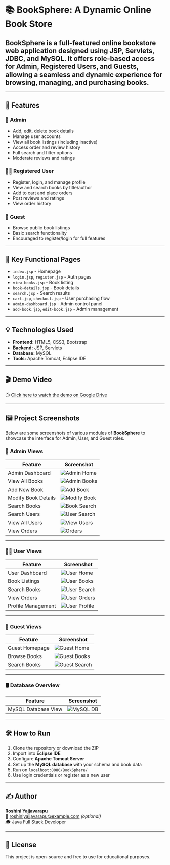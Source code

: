 # 📚 BookSphere: A Dynamic Online Book Store

## **BookSphere** is a full-featured online bookstore web application designed using **JSP, Servlets, JDBC, and MySQL**. It offers role-based access for Admin, Registered Users, and Guests, allowing a seamless and dynamic experience for browsing, managing, and purchasing books.

---

## 🚀 Features

### 👤 Admin
- Add, edit, delete book details
- Manage user accounts
- View all book listings (including inactive)
- Access order and review history
- Full search and filter options
- Moderate reviews and ratings

### 🧑‍💼 Registered User
- Register, login, and manage profile
- View and search books by title/author
- Add to cart and place orders
- Post reviews and ratings
- View order history

### 👀 Guest
- Browse public book listings
- Basic search functionality
- Encouraged to register/login for full features

---

## 🔎 Key Functional Pages

- `index.jsp` - Homepage  
- `login.jsp`, `register.jsp` - Auth pages  
- `view-books.jsp` - Book listing  
- `book-details.jsp` - Book details  
- `search.jsp` - Search results  
- `cart.jsp`, `checkout.jsp` - User purchasing flow  
- `admin-dashboard.jsp` - Admin control panel  
- `add-book.jsp`, `edit-book.jsp` - Admin management  

---

## 💡 Technologies Used

- **Frontend:** HTML5, CSS3, Bootstrap  
- **Backend:** JSP, Servlets  
- **Database:** MySQL  
- **Tools:** Apache Tomcat, Eclipse IDE  

---

## 🎬 Demo Video

📺 [Click here to watch the demo on Google Drive](https://drive.google.com/file/d/1fmdu7G9BNVQw2Uj-540KXVnSCBWQoeJO/view?usp=sharing)


---

## 🖼️ Project Screenshots

Below are some screenshots of various modules of **BookSphere** to showcase the interface for Admin, User, and Guest roles.

### 🔐 Admin Views

| Feature | Screenshot |
|--------|------------|
| Admin Dashboard | ![Admin Home](https://github.com/roshini/Online-Book-Store/Screenshots/admin-home.png?raw=true) |
| View All Books | ![Admin Books](https://github.com/roshini/Online-Book-Store/blob/main/Screenshots/admin-books.png?raw=true) |
| Add New Book | ![Add Book](https://github.com/roshini/Online-Book-Store/blob/main/Screenshots/admin-add-book.png?raw=true) |
| Modify Book Details | ![Modify Book](https://github.com/roshini/Online-Book-Store/blob/main/Screenshots/admin-book-modify.png?raw=true) |
| Search Books | ![Book Search](https://github.com/roshini/Online-Book-Store/blob/main/Screenshots/admin-book-search.png?raw=true) |
| Search Users | ![User Search](https://github.com/roshini/Online-Book-Store/blob/main/Screenshots/admin-search-user.png?raw=true) |
| View All Users | ![View Users](https://github.com/roshini/Online-Book-Store/blob/main/Screenshots/admin-view-users.png?raw=true) |
| View Orders | ![Orders](https://github.com/roshini/Online-Book-Store/blob/main/Screenshots/admin-view-orders.png?raw=true) |

---

### 🧑‍💼 User Views

| Feature | Screenshot |
|--------|------------|
| User Dashboard | ![User Home](https://github.com/roshini/Online-Book-Store/blob/main/Screenshots/user-home.png?raw=true) |
| Book Listings | ![User Books](https://github.com/roshini/Online-Book-Store/blob/main/Screenshots/user-books.png?raw=true) |
| Search Books | ![User Search](https://github.com/roshini/Online-Book-Store/blob/main/Screenshots/user-search.png?raw=true) |
| View Orders | ![User Orders](https://github.com/roshini/Online-Book-Store/blob/main/Screenshots/user-orders.png?raw=true) |
| Profile Management | ![User Profile](https://github.com/roshini/Online-Book-Store/blob/main/Screenshots/user-profile.png?raw=true) |

---

### 👀 Guest Views

| Feature | Screenshot |
|--------|------------|
| Guest Homepage | ![Guest Home](https://github.com/roshini/Online-Book-Store/blob/main/Screenshots/guest-home.png?raw=true) |
| Browse Books | ![Guest Books](https://github.com/roshini/Online-Book-Store/blob/main/Screenshots/guest-books.png?raw=true) |
| Search Books | ![Guest Search](https://github.com/roshini/Online-Book-Store/blob/main/Screenshots/guest-search.png?raw=true) |

---

### 🛢️ Database Overview

| Feature | Screenshot |
|--------|------------|
| MySQL Database View | ![MySQL DB](https://github.com/roshini/Online-Book-Store/blob/main/Screenshots/mysql-db.png?raw=true) |

---

## 🛠️ How to Run

1. Clone the repository or download the ZIP
2. Import into **Eclipse IDE**
3. Configure **Apache Tomcat Server**
4. Set up the **MySQL database** with your schema and book data
5. Run on `localhost:8080/BookSphere/`
6. Use login credentials or register as a new user

---

## ✍️ Author

**Roshini Yajjavarapu**  
📧 roshiniyajjavarapu@example.com *(optional)*  
🎓 Java Full Stack Developer  

---

## 📜 License

This project is open-source and free to use for educational purposes.

